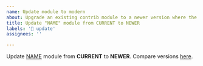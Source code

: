 ```yaml
---
name: Update module to modern
about: Upgrade an existing contrib module to a newer version where the version name of the current release still uses a prefix based on Drupal core but a newer version name without this prefix.
title: Update "NAME" module from CURRENT to NEWER
labels: '📢 update'
assignees: ''

---
```


Update [NAME](https://www.drupal.org/project/KEY) module from **CURRENT** to **NEWER**. Compare versions [here](https://git.drupalcode.org/project/KEY/-/compare/8.x-CURRENT...NEWER).
